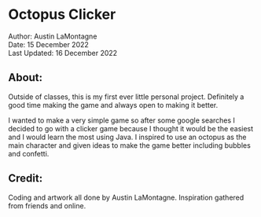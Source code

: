 # Octopus Clicker

Author: Austin LaMontagne <br />
Date: 15 December 2022 <br />
Last Updated: 16 December 2022 <br />

## About:
Outside of classes, this is my first ever little personal project. Definitely a good time making the game and always open to making it better.

I wanted to make a very simple game so after some google searches I decided to go with a clicker game because I thought it would be the easiest and I would learn the most using Java. I inspired to use an octopus as the main character and given ideas to make the game better including bubbles and confetti.

## Credit:
Coding and artwork all done by Austin LaMontagne. Inspiration gathered from friends and online.
